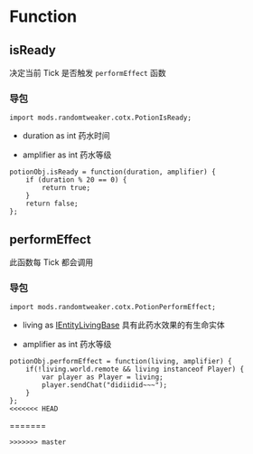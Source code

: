 # Function

## isReady

决定当前 Tick 是否触发 `performEffect` 函数

### 导包

```zenscript
import mods.randomtweaker.cotx.PotionIsReady;
```

* duration as int 药水时间

* amplifier as int 药水等级

```zenscript
potionObj.isReady = function(duration, amplifier) {
	if (duration % 20 == 0) {
		return true;
	}
	return false;
};
```

## performEffect

此函数每 Tick 都会调用

### 导包

```zenscript
import mods.randomtweaker.cotx.PotionPerformEffect;
```

* living as [IEntityLivingBase](https://docs.blamejared.com/1.12/en/Vanilla/Entities/IEntityLivingBase/) 具有此药水效果的有生命实体

* amplifier as int 药水等级

```zenscript
potionObj.performEffect = function(living, amplifier) {
 	if(!living.world.remote && living instanceof Player) {
		var player as Player = living;
		player.sendChat("didiidid~~~");
	}
};
<<<<<<< HEAD
```
=======
```
>>>>>>> master
